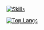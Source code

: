 [![Skills](https://skillicons.dev/icons?i=py,java,mysql,git,gradle,maven,html,css,bootstrap,js,eclipse,vscode,github&perline=5)](https://skillicons.dev)

[![Top Langs](https://github-readme-stats.vercel.app/api/top-langs/?username=Gallardo7761&layout=compact)](https://github.com/Gallardo7761/repositories)
